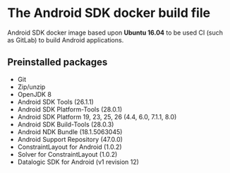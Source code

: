 # The Android SDK docker build file

Android SDK docker image based upon **Ubuntu 16.04** to be used CI (such as GitLab) to build Android applications.

## Preinstalled packages

- Git
- Zip/unzip
- OpenJDK 8
- Android SDK Tools (26.1.1)
- Android SDK Platform-Tools (28.0.1)
- Android SDK Platform 19, 23, 25, 26 (4.4, 6.0, 7.1.1, 8.0)
- Android SDK Build-Tools (28.0.3)
- Android NDK Bundle (18.1.5063045)
- Android Support Repository (47.0.0)
- ConstraintLayout for Android (1.0.2)
- Solver for ConstraintLayout (1.0.2)
- Datalogic SDK for Android (v1 revision 12)